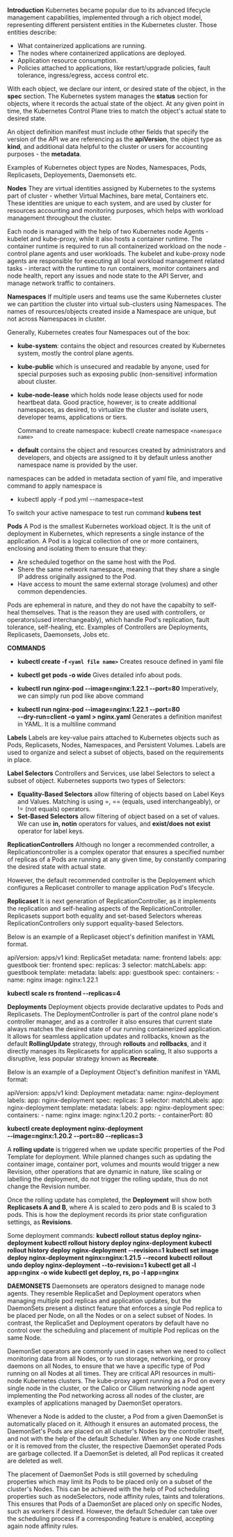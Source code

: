 **Introduction**
Kubernetes became popular due to its advanced lifecycle management capabilities, implemented through a rich object model, representing different persistent entities in the Kubernetes cluster. Those entities describe:

- What containerized applications are running.
- The nodes where containerized applications are deployed.
- Application resource consumption.
- Policies attached to applications, like restart/upgrade policies, fault tolerance, ingress/egress, access control etc.

With each object, we declare our intent, or desired state of the object, in the <b>spec</b> section. The Kubernetes system manages the <b>status</b> section for objects, where it records the actual state of the object. At any given point in time, the Kubernetes Control Plane tries to match the object's actual state to desired state.

An object definition manifest must include other fields that specify the version of the API we are referencing as the <b>apiVersion</b>, the object type as <b>kind</b>, and additional data helpful to the cluster or users for accounting purposes - the <b>metadata</b>.

Examples of Kubernetes object types are Nodes, Namespaces, Pods, Replicasets, Deployements, Daemonsets etc.


**Nodes**
They are virtual identities assigned by Kubernetes to the systems part of cluster - whether Virtual Machines, bare metal, Containers etc. These identities are unique to each system, and are used by cluster for resources accounting and monitoring purposes, which helps with workload management throughout the cluster.

Each node is managed with the help of two Kubernetes node Agents - kubelet and kube-proxy, while it also hosts a container runtime. The container runtime is required to run all containerized workload on the node - control plane agents and user workloads. The kubelet and kube-proxy node agents are responsible for executing all local workload management related tasks - interact with the runtime to run containers, monitor containers and node health, report any issues and node state to the API Server, and manage network traffic to containers.

**Namespaces**
If multiple users and teams use the same Kubernetes cluster we can partition the cluster into virtual sub-clusters using Namespaces. The names of resources/objects created inside a Namespace are unique, but not across Namespaces in cluster.

Generally, Kubernetes creates four Namespaces out of the box:

- <b>kube-system</b>: contains the object and resources created by Kubernetes system, mostly the control plane agents.
- <b>kube-public</b> which is unsecured and readable by anyone, used for special purposes such as exposing public (non-sensitive) information about cluster.
- <b>kube-node-lease</b> which holds node lease objects used for node heartbeat data. Good practice, however, is to create additional namespaces, as desired, to virtualize the cluster and isolate users, developer teams, applications or tiers.

    Command to create namespace: kubectl create namespace `<namespace name>`

- <b>default</b> contains the object and resources created by administrators and developers, and objects are assigned to it by default unless another namespace name is provided by the user.


namespaces can be added in metadata section of yaml file, and imperative command to apply namespace is

- kubectl apply -f pod.yml --namespace=test

To switch your active namespace to test run command **kubens test**


**Pods**
A Pod is the smallest Kubernetes workload object. It is the unit of deployment in Kubernetes, which represents a single instance of the application. A Pod is a logical collection of one or more containers, enclosing and isolating them to ensure that they:

- Are scheduled togethor on the same host with the Pod.
- Shere the same network namespace, meaning that they share a single IP address originally assigned to the Pod.
- Have access to mount the same external storage (volumes) and other common dependencies.

Pods are ephemeral in nature, and they do not have the capabilty to self-heal themselves. That is the reason they are used with controllers, or operators(used interchangeably), which handle Pod's replication, fault tolerance, self-healing, etc. Examples of Controllers are Deployments, Replicasets, Daemonsets, Jobs etc.

**COMMANDS**

- **kubectl create -f `<yaml file name>`**
    Creates resouce defined in yaml file

- **kubectl get pods -o wide**
Gives detailed info about pods.

- **kubectl run nginx-pod --image=nginx:1.22.1 --port=80**
    Imperatively, we can simply run pod like above command

- **kubectl run nginx-pod --image=nginx:1.22.1 --port=80 \
--dry-run=client -o yaml > nginx.yaml**
Generates a definition manifest in YAML. It is a multiline command


**Labels**
Labels are key-value pairs attached to Kubernetes objects such as Pods, Replicasets, Nodes, Namespaces, and Persistent Volumes. Labels are used to organize and select a subset of objects, based on the requirements in place.

**Label Selectors**
Controllers and Services, use label Selectors to select a subset of object. Kubernetes supports two types of Selectors:

- **Equality-Based Selectors**
allow filtering of objects based on Label Keys and Values. Matching is using =, == (equals, used interchangeably), or != (not equals) operators.
- **Set-Based Selectors**
allow filtering of object based on a set of values. We can use **in, notin** operators for values, and **exist/does not exist** operator for label keys.


**ReplicationControllers**
Although no longer a recommended controller, a Replicationcontroller is a complex operator that ensures a specified number of replicas of a Pods are running at any given time, by constantly comparing the desired state with actual state.

However, the default recommended controller is the Deployement which configures a Replicaset controller to manage application Pod's lifecycle.


**Replicaset**
It is next generation of ReplicationController, as it implements the replication and self-healing aspects of the ReplicationController. Replicasets support both equality and set-based Selectors whereas ReplicationControllers only support equality-based Selectors.

Below is an example of a Replicaset object's definition manifest in YAML format.

apiVersion: apps/v1
kind: ReplicaSet
metadata:
  name: frontend
  labels:
    app: guestbook
    tier: frontend
spec:
  replicas: 3
  selector:
    matchLabels:
      app: guestbook
  template:
    metadata:
      labels:
        app: guestbook
    spec:
      containers:
      - name: nginx
        image: nginx:1.22.1


**kubectl scale rs frontend --replicas=4**


**Deployments**
Deployment objects provide declarative updates to Pods and Replicasets. The DeploymentController is part of the control plane node's controller manager, and as a controller it also ensures that current state always matches the desired state of our running containerized application. It allows for seamless application updates and rollbacks, known as the default **RollingUpdate** strategy, through **rollouts** and **rollbacks**, and it directly manages its Replicasets for application scaling, It also supports a disruptive, less popular strategy known as **Recreate**.

Below is an example of a Deployment Object's definition manifest in YAML format:

apiVersion: apps/v1
kind: Deployment
metadata:
  name: nginx-deployment
  labels:
    app: nginx-deployment
spec:
  replicas: 3
  selector:
    matchLabels:
      app: nginx-deployment
  template:
    metadata:
      labels:
        app: nginx-deployment
    spec:
      containers:
      - name: nginx
        image: nginx:1.20.2
        ports:
        - containerPort: 80
        

**kubectl create deployment nginx-deployment \
--image=nginx:1.20.2 --port=80 --replicas=3**

A **rolling update** is triggered when we update specific properties of the Pod Template for deployment. While planned changes such as updating the container image, container port, volumes and mounts would trigger a new Revision, other operations that are dynamic in nature, like scaling or labelling the deployment, do not trigger the rolling update, thus do not change the Revision number.

Once the rolling update has completed, the **Deployment** will show both **Replicasets A and B**, where A is scaled to zero pods and B is scaled to 3 pods. This is how the deployment records its prior state configuration settings, as **Revisions**.

Some deployment commands:
**kubectl rollout status deploy nginx-deployment**
**kubectl rollout history deploy nginx-deployment**
**kubectl rollout history deploy nginx-deployment --revision=1**
**kubectl set image deploy nginx-deployment nginx=nginx:1.21.5 --record**
**kubectl rollout undo deploy nginx-deployment  --to-revision=1**
**kubectl get all -l app=nginx -o wide**
**kubectl get deploy, rs, po -l app=nginx**




**DAEMONSETS**
Daemonsets are operators designed to manage node agents. They resemble ReplicaSet and Deployment operators when managing multiple pod replicas and application updates, but the DaemonSets present a distinct feature that enforces a single Pod replica to be placed per Node, on all the Nodes or on a select subset of Nodes. In contrast, the ReplicaSet and Deployment operators by default have no control over the scheduling and placement of multiple Pod replicas on the same Node.

DaemonSet operators are commonly used in cases when we need to collect monitoring data from all Nodes, or to run storage, networking, or proxy daemons on all Nodes, to ensure that we have a specific type of Pod running on all Nodes at all times. They are critical API resources in multi-node Kubernetes clusters. The kube-proxy agent running as a Pod on every single node in the cluster, or the Calico or Cilium networking node agent implementing the Pod networking across all nodes of the cluster, are examples of applications managed by DaemonSet operators.

Whenever a Node is added to the cluster, a Pod from a given DaemonSet is automatically placed on it. Although it ensures an automated process, the DaemonSet's Pods are placed on all cluster's Nodes by the controller itself, and not with the help of the default Scheduler. When any one Node crashes or it is removed from the cluster, the respective DaemonSet operated Pods are garbage collected. If a DaemonSet is deleted, all Pod replicas it created are deleted as well.

The placement of DaemonSet Pods is still governed by scheduling properties which may limit its Pods to be placed only on a subset of the cluster's Nodes. This can be achieved with the help of Pod scheduling properties such as nodeSelectors, node affinity rules, taints and tolerations. This ensures that Pods of a DaemonSet are placed only on specific Nodes, such as workers if desired. However, the default Scheduler can take over the scheduling process if a corresponding feature is enabled, accepting again node affinity rules.
